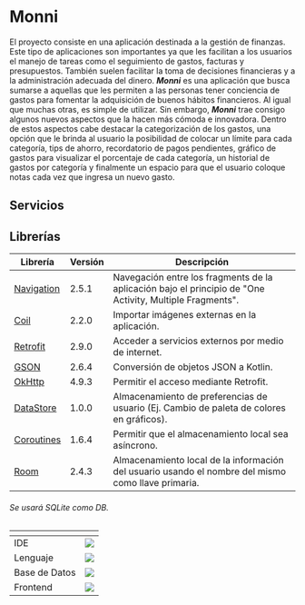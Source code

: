 # Monni
El proyecto consiste en una aplicación destinada a la gestión de finanzas. Este tipo de aplicaciones son importantes ya que les facilitan a los usuarios el manejo de tareas como el seguimiento de gastos, facturas y presupuestos. También suelen facilitar la toma de decisiones financieras y a la administración adecuada del dinero. ___Monni___ es una aplicación que busca sumarse a aquellas que les permiten a las personas tener conciencia de gastos para fomentar la adquisición de buenos hábitos financieros. Al igual que muchas otras, es simple de utilizar. Sin embargo, ___Monni___ trae consigo algunos nuevos aspectos que la hacen más cómoda e innovadora. Dentro de estos aspectos cabe destacar la categorización de los gastos, una opción que le brinda al usuario la posibilidad de colocar un límite para cada categoría, tips de ahorro, recordatorio de pagos pendientes, gráfico de gastos para visualizar el porcentaje de cada categoría, un historial de gastos por categoría y finalmente un espacio para que el usuario coloque notas cada vez que ingresa un nuevo gasto. 

## Servicios

## Librerías

| Librería     | Versión    | Descripción                                               |
|------------  | -------------  |  -------------                                        |
| [Navigation](https://developer.android.com/guide/navigation/navigation-getting-started) | 2.5.1 | Navegación entre los fragments de la aplicación bajo el principio de "One Activity, Multiple Fragments". |
| [Coil](https://coil-kt.github.io/coil/) | 2.2.0 | Importar imágenes externas en la aplicación. |
| [Retrofit](https://square.github.io/retrofit/) | 2.9.0 | Acceder a servicios externos por medio de internet. |
| [GSON](https://github.com/google/gson/blob/master/UserGuide.md) | 2.6.4 | Conversión de objetos JSON a Kotlin. |
| [OkHttp](https://futurestud.io/tutorials/retrofit-2-log-requests-and-responses) | 4.9.3 | Permitir el acceso mediante Retrofit. |
| [DataStore](https://developer.android.com/topic/libraries/architecture/datastore?hl=es-419) | 1.0.0 | Almacenamiento de preferencias de usuario (Ej. Cambio de paleta de colores en gráficos). |
| [Coroutines](https://developer.android.com/kotlin/coroutines?hl=es-419&gclid=CjwKCAjw7eSZBhB8EiwA60kCWwrUNhtfAPT9YFdGpHYCzslJjl9MMANZbVu2RFohfVNMfL4KrgC2XRoCMq4QAvD_BwE&gclsrc=aw.ds) | 1.6.4 | Permitir que el almacenamiento local sea asíncrono. |
| [Room](https://developer.android.com/training/data-storage/room) | 2.4.3 | Almacenamiento local de la información del usuario usando el nombre del mismo como llave primaria.|
###### *Se usará SQLite como DB.*
| <!-- -->  | <!-- -->  |
|---|---|
| IDE | <img src="https://img.shields.io/badge/Android%20Studio-3DDC84.svg?style=for-the-badge&logo=Android-Studio&logoColor=white"/> |
| Lenguaje | <img src="https://img.shields.io/badge/Kotlin-7F52FF.svg?style=for-the-badge&logo=Kotlin&logoColor=white"/> |
| Base de Datos | <img src="https://img.shields.io/badge/SQLite-003B57.svg?style=for-the-badge&logo=SQLite&logoColor=white"/> |
| Frontend | <img src="https://img.shields.io/badge/Coil-000000.svg?style=for-the-badge&logo=Coil&logoColor=white"/> |
